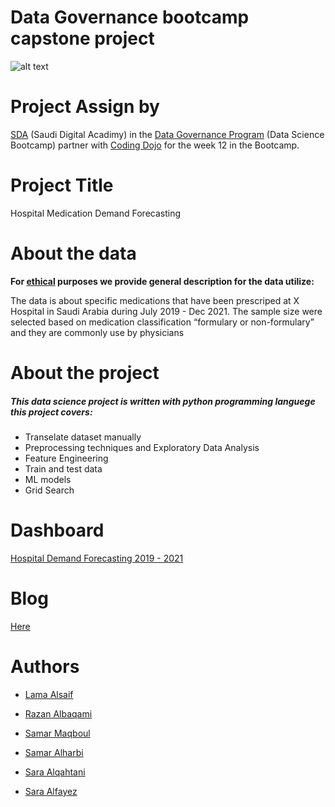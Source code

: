 



# Data Governance bootcamp capstone project 

![alt text](https://media-exp1.licdn.com/dms/image/C561BAQH8gu-IPgBhKA/company-background_10000/0/1557741678267?e=2159024400&v=beta&t=luu9xcoLtaxyZTOLN7HlYa0KNcY-WpMiMxHbkafdfhI)

# Project Assign by

[SDA](https://sda.edu.sa) (Saudi Digital Acadimy) in the [Data Governance Program](https://github.com/mhkhoraidah/SDA-Python-Dash-Project/files/7786003/Data.Governance.Program.Calendar.pdf) (Data Science Bootcamp) partner with [Coding Dojo](https://www.codingdojo.com) for the week 12 in the Bootcamp.

# Project Title

Hospital Medication Demand Forecasting

# About the data

**For <u>ethical</u> purposes we provide general description for the data utilize:**  

<p>The data is about specific medications that have been prescriped at X Hospital in Saudi Arabia during July 2019 - Dec 2021.
  The sample size were selected based on medication classification “formulary or non-formulary” and they are commonly use by physicians</p>
  
# About the project

##### This data science project is written with python programming languege this project covers:

* Transelate dataset manually 
* Preprocessing techniques and Exploratory Data Analysis
* Feature Engineering
* Train and test data
* ML models
* Grid Search

# Dashboard 

<a href="https://public.tableau.com/views/HospitalDemandForecasting/Forecasting?:language=en-US&:display_count=n&:origin=viz_share_link" target="_blank">Hospital Demand Forecasting 2019 - 2021</a>


# Blog 

<a href="https://intheloopteam.blogspot.com/2022/01/hospital-mediaction-demand-forecasting.html" target="_blank">Here</a>

# Authors

* [Lama Alsaif]()

* [Razan Albaqami](https://www.linkedin.com/in/razanalbaqami/)

* [Samar Maqboul](http://linkedin.com/in/samar-maqboul-93a407207)

* [Samar Alharbi](https://www.linkedin.com/in/samar-saud-3a007619b)

* [Sara Alqahtani](http://linkedin.com/in/sara-alqahtani-6b5228197)

* [Sara Alfayez](http://linkedin.com/in/sarah-alfayez)

  
